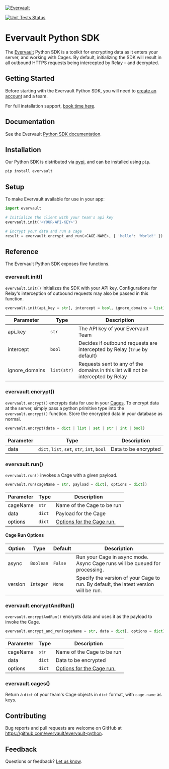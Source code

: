 [![Evervault](https://evervault.com/evervault.svg)](https://evervault.com/)

[![Unit Tests Status](https://github.com/evervault/evervault-python/workflows/evervault-unit-tests/badge.svg)](https://github.com/evervault/evervault-python/actions?query=workflow%3Aevervault-unit-tests)

# Evervault Python SDK

The [Evervault](https://evervault.com) Python SDK is a toolkit for encrypting data as it enters your server, and working with Cages. By default, initializing the SDK will result in all outbound HTTPS requests being intercepted by Relay – and decrypted.

## Getting Started

Before starting with the Evervault Python SDK, you will need to [create an account](https://app.evervault.com/register) and a team.

For full installation support, [book time here](https://calendly.com/evervault/cages-onboarding).

## Documentation

See the Evervault [Python SDK documentation](https://docs.evervault.com/sdk/python).

## Installation

Our Python SDK is distributed via [pypi](https://pypi.org/project/evervault/), and can be installed using `pip`.

```sh
pip install evervault
```

## Setup

To make Evervault available for use in your app:

```python
import evervault

# Initialize the client with your team's api key
evervault.init('<YOUR-API-KEY>')

# Encrypt your data and run a cage
result = evervault.encrypt_and_run(<CAGE-NAME>, { 'hello': 'World!' })
```

## Reference

The Evervault Python SDK exposes five functions.

### evervault.init()

`evervault.init()` initializes the SDK with your API key. Configurations for Relay's interception of outbound requests may also be passed in this function.

```python
evervault.init(api_key = str[, intercept = bool, ignore_domains = list])
```

| Parameter | Type | Description |
| --------- | ---- | ----------- |
| api_key | `str` | The API key of your Evervault Team |
| intercept | `bool` | Decides if outbound requests are intercepted by Relay (`true` by default) |
| ignore_domains | `list(str)` | Requests sent to any of the domains in this list will not be intercepted by Relay |

### evervault.encrypt()

`evervault.encrypt()` encrypts data for use in your [Cages](https://docs.evervault.com/tutorial). To encrypt data at the server, simply pass a python primitive type into the `evervault.encrypt()` function. Store the encrypted data in your database as normal.

```python
evervault.encrypt(data = dict | list | set | str | int | bool)
```

| Parameter | Type | Description |
| --------- | ---- | ----------- |
| data | `dict`, `list`, `set`, `str`, `int`, `bool` | Data to be encrypted |

### evervault.run()

`evervault.run()` invokes a Cage with a given payload.

```python
evervault.run(cageName = str, payload = dict[, options = dict])
```

| Parameter | Type | Description |
| --------- | ---- | ----------- |
| cageName | `str` | Name of the Cage to be run |
| data | `dict` | Payload for the Cage |
| options | `dict` | [Options for the Cage run.](#Cage-Run-Options) |

#### Cage Run Options

| Option  | Type      | Default   | Description                                                                        |
| ------- | --------- | --------- | ---------------------------------------------------------------------------------- |
| async   | `Boolean` | `False` | Run your Cage in async mode. Async Cage runs will be queued for processing.          |
| version | `Integer` | `None`  | Specify the version of your Cage to run. By default, the latest version will be run. |

### evervault.encryptAndRun()

`evervault.encryptAndRun()` encrypts data and uses it as the payload to invoke the Cage.

```python
evervault.encrypt_and_run(cageName = str, data = dict[, options = dict])
```

| Parameter | Type | Description |
| --------- | ---- | ----------- |
| cageName | `str` | Name of the Cage to be run |
| data | `dict` | Data to be encrypted |
| options | `dict` | [Options for the Cage run.](#Cage-Run-Options) |

### evervault.cages()

Return a `dict` of your team's Cage objects in `dict` format, with `cage-name` as keys.

## Contributing

Bug reports and pull requests are welcome on GitHub at https://github.com/evervault/evervault-python.

## Feedback

Questions or feedback? [Let us know](mailto:support@evervault.com).
